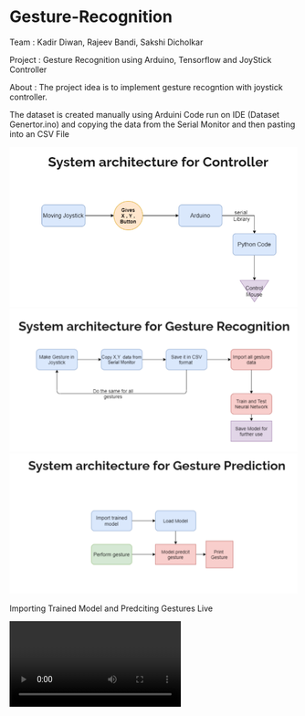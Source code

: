 # Gesture-Recognition
Team : 
  Kadir Diwan,
  Rajeev Bandi,
  Sakshi Dicholkar

Project : Gesture Recognition using Arduino, Tensorflow and JoyStick Controller

About : 
The project idea is to implement gesture recogntion with joystick controller.

The dataset is created manually using Arduini Code run on IDE (Dataset Genertor.ino) and copying the data from the Serial Monitor and then pasting into an CSV File

![GESTURE DATASET FLOWCHART](https://github.com/diwan-kadir/Gesture-Recognition/blob/master/outputs/archi_controller.PNG)
![GESTURE DATASET FLOWCHART](https://github.com/diwan-kadir/Gesture-Recognition/blob/master/outputs/archi_ges_recognition.PNG)
![GESTURE DATASET FLOWCHART](https://github.com/diwan-kadir/Gesture-Recognition/blob/master/outputs/archi_gesture.PNG)

Importing Trained Model and Predciting Gestures Live

![Watch the video](https://github.com/diwan-kadir/Gesture-Recognition/blob/master/outputs/Gesture%20prediction.mp4)


